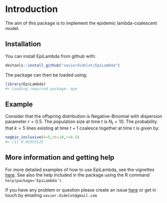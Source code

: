 
<!-- README.md is generated from README.Rmd. Please edit that file -->

# Introduction

The aim of this package is to implement the epidemic lambda-coalescent
model.

## Installation

You can install EpiLambda from github with:

``` r
devtools::install_github("xavierdidelot/EpiLambda")
```

The package can then be loaded using:

``` r
library(EpiLambda)
#> Loading required package: ape
```

## Example

Consider that the offspring distribution is Negative-Binomial with
dispersion parameter $r=0.5$. The population size at time $t$ is
$N_t=10$. The probability that $k=5$ lines existing at time $t+1$
coalesce together at time $t$ is given by:

``` r
negbin_inclusive(k=5,nt=10,r=0.5)
#> [1] 0.01953125
```

## More information and getting help

For more detailed examples of how to use EpiLambda, see the vignettes
[here](https://github.com/xavierdidelot/EpiLambda/tree/master/vignettes).
See also the help included in the package using the R command
`help(package='EpiLambda')`.

If you have any problem or question please create an issue
[here](https://github.com/xavierdidelot/EpiLambda/issues) or get in
touch by emailing `xavier.didelot@gmail.com`
